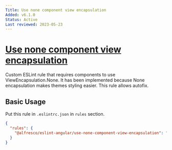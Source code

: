 ```yaml
---
Title: Use none component view encapsulation
Added: v6.1.0
Status: Active
Last reviewed: 2023-05-23
---
```


# [Use none component view encapsulation](../../../lib/eslint-angular/src/rules/use-none-component-view-encapsulation/use-none-component-view-encapsulation.ts "Defined in use-none-component-view-encapsulation.ts")

Custom ESLint rule that requires components to use ViewEncapsulation.None. It has been implemented because None encapsulation makes themes styling easier.
This rule allows autofix.

## Basic Usage

Put this rule in `.eslintrc.json` in `rules` section. 

```json
{
  "rules": {
    "@alfresco/eslint-angular/use-none-component-view-encapsulation": "error"
  }
}
```
